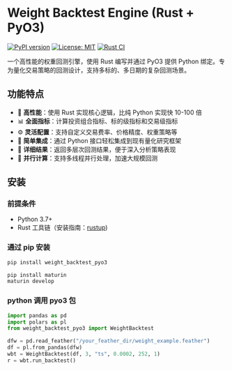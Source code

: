 # Weight Backtest Engine (Rust + PyO3)

[![PyPI version](https://img.shields.io/pypi/v/weight_backtest_pyo3)](https://pypi.org/project/weight_backtest_pyo3/)
[![License: MIT](https://img.shields.io/badge/License-MIT-yellow.svg)](https://opensource.org/licenses/MIT)
[![Rust CI](https://github.com/yourusername/weight_backtest_pyo3/actions/workflows/rust-ci.yml/badge.svg)](https://github.com/yourusername/weight_backtest_pyo3/actions/workflows/rust-ci.yml)

一个高性能的权重回测引擎，使用 Rust 编写并通过 PyO3 提供 Python 绑定。专为量化交易策略的回测设计，支持多标的、多日期的复杂回测场景。

## 功能特点

- 🚀 **高性能**：使用 Rust 实现核心逻辑，比纯 Python 实现快 10-100 倍
- 📊 **全面指标**：计算投资组合指标、标的级指标和交易级指标
- ⚙️ **灵活配置**：支持自定义交易费率、价格精度、权重策略等
- 🧩 **简单集成**：通过 Python 接口轻松集成到现有量化研究框架
- 🧪 **详细结果**：返回多层次回测结果，便于深入分析策略表现
- 🧵 **并行计算**：支持多线程并行处理，加速大规模回测

## 安装

### 前提条件

- Python 3.7+
- Rust 工具链（安装指南：[rustup](https://rustup.rs/))

### 通过 pip 安装

```bash
pip install weight_backtest_pyo3

pip install maturin
maturin develop
```

### python 调用 pyo3 包
```python
import pandas as pd
import polars as pl
from weight_backtest_pyo3 import WeightBacktest

dfw = pd.read_feather("/your_feather_dir/weight_example.feather")
df = pl.from_pandas(dfw)
wbt = WeightBacktest(df, 3, "ts", 0.0002, 252, 1)
r = wbt.run_backtest()
```


